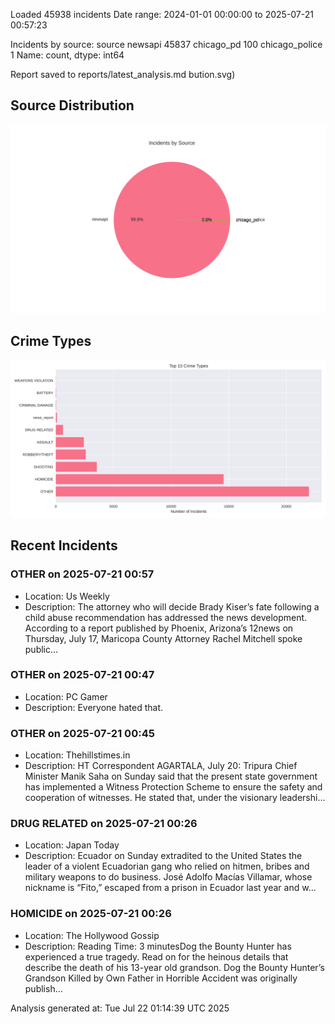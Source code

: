 
Loaded 45938 incidents
Date range: 2024-01-01 00:00:00 to 2025-07-21 00:57:23

Incidents by source:
source
newsapi           45837
chicago_pd          100
chicago_police        1
Name: count, dtype: int64

Report saved to reports/latest_analysis.md
bution.svg)

## Source Distribution
![Source Distribution](images/source_distribution.svg)

## Crime Types
![Crime Types](images/crime_types.svg)

## Recent Incidents

### OTHER on 2025-07-21 00:57
- Location: Us Weekly
- Description: The attorney who will decide Brady Kiser’s fate following a child abuse recommendation has addressed the news development. According to a report published by Phoenix, Arizona’s 12news on Thursday, July 17, Maricopa County Attorney Rachel Mitchell spoke public…


### OTHER on 2025-07-21 00:47
- Location: PC Gamer
- Description: Everyone hated that.


### OTHER on 2025-07-21 00:45
- Location: Thehillstimes.in
- Description: HT Correspondent AGARTALA, July 20: Tripura Chief Minister Manik Saha on Sunday said that the present state government has implemented a Witness Protection Scheme to ensure the safety and cooperation of witnesses. He stated that, under the visionary leadershi…


### DRUG RELATED on 2025-07-21 00:26
- Location: Japan Today
- Description: Ecuador on Sunday extradited to the United States the leader of a violent Ecuadorian gang who relied on hitmen, bribes and military weapons to do business. José Adolfo Macías Villamar, whose nickname is “Fito,” escaped from a prison in Ecuador last year and w…


### HOMICIDE on 2025-07-21 00:26
- Location: The Hollywood Gossip
- Description: Reading Time: 3 minutesDog the Bounty Hunter has experienced a true tragedy. Read on for the heinous details that describe the death of his 13-year old grandson.
Dog the Bounty Hunter’s Grandson Killed by Own Father in Horrible Accident was originally publish…

Analysis generated at: Tue Jul 22 01:14:39 UTC 2025
